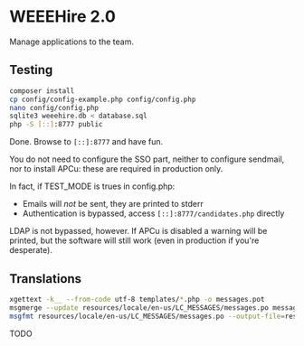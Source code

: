# WEEEHire 2.0

Manage applications to the team.

## Testing

```bash
composer install
cp config/config-example.php config/config.php
nano config/config.php
sqlite3 weeehire.db < database.sql
php -S [::]:8777 public
```

Done. Browse to `[::]:8777` and have fun.

You do not need to configure the SSO part, neither to configure sendmail, nor to install APCu: these are required in production only.

In fact, if TEST_MODE is trues in config.php:

- Emails will *not* be sent, they are printed to stderr
- Authentication is bypassed, access `[::]:8777/candidates.php` directly

LDAP is not bypassed, however. If APCu is disabled a warning will be printed, but the software will still work (even in production if you're desperate).  

## Translations

```bash
xgettext -k__ --from-code utf-8 templates/*.php -o messages.pot
msgmerge --update resources/locale/en-us/LC_MESSAGES/messages.po messages.pot
msgfmt resources/locale/en-us/LC_MESSAGES/messages.po --output-file=resources/locale/en-us/LC_MESSAGES/messages.mo
```

TODO
